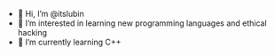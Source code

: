 - 👋 Hi, I’m @itslubin
- 👀 I’m interested in learning new programming languages and ethical hacking
- 🌱 I’m currently learning C++

<!---
itslubin/itslubin is a ✨ special ✨ repository because its `README.md` (this file) appears on your GitHub profile.
You can click the Preview link to take a look at your changes.
--->
